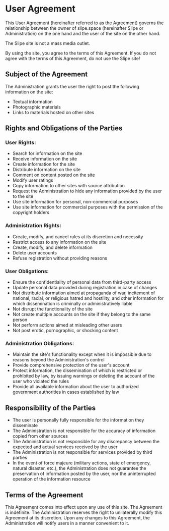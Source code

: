# User Agreement

This User Agreement (hereinafter referred to as the Agreement) governs the relationship between the owner of slipe.space (hereinafter Slipe or Administration) on the one hand and the user of the site on the other hand.

The Slipe site is not a mass media outlet.

By using the site, you agree to the terms of this Agreement. If you do not agree with the terms of this Agreement, do not use the Slipe site!

## Subject of the Agreement

The Administration grants the user the right to post the following information on the site:

- Textual information
- Photographic materials
- Links to materials hosted on other sites

## Rights and Obligations of the Parties

### User Rights:

- Search for information on the site
- Receive information on the site
- Create information for the site
- Distribute information on the site
- Comment on content posted on the site
- Modify user ratings
- Copy information to other sites with source attribution
- Request the Administration to hide any information provided by the user to the site
- Use site information for personal, non-commercial purposes
- Use site information for commercial purposes with the permission of the copyright holders

### Administration Rights:

- Create, modify, and cancel rules at its discretion and necessity
- Restrict access to any information on the site
- Create, modify, and delete information
- Delete user accounts
- Refuse registration without providing reasons

### User Obligations:

- Ensure the confidentiality of personal data from third-party access
- Update personal data provided during registration in case of changes
- Not distribute information aimed at propaganda of war, incitement of national, racial, or religious hatred and hostility, and other information for which dissemination is criminally or administratively liable
- Not disrupt the functionality of the site
- Not create multiple accounts on the site if they belong to the same person
- Not perform actions aimed at misleading other users
- Not post erotic, pornographic, or shocking content

### Administration Obligations:

- Maintain the site's functionality except when it is impossible due to reasons beyond the Administration's control
- Provide comprehensive protection of the user's account
- Protect information, the dissemination of which is restricted or prohibited by law, by issuing warnings or deleting the account of the user who violated the rules
- Provide all available information about the user to authorized government authorities in cases established by law

## Responsibility of the Parties

- The user is personally fully responsible for the information they disseminate
- The Administration is not responsible for the accuracy of information copied from other sources
- The Administration is not responsible for any discrepancy between the expected and actual services received by the user
- The Administration is not responsible for services provided by third parties
- In the event of force majeure (military actions, state of emergency, natural disaster, etc.), the Administration does not guarantee the preservation of information posted by the user, nor the uninterrupted operation of the information resource

## Terms of the Agreement

This Agreement comes into effect upon any use of this site. The Agreement is indefinite. The Administration reserves the right to unilaterally modify this Agreement at its discretion. Upon any changes to this Agreement, the Administration will notify users in a manner convenient to it.
